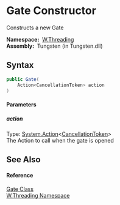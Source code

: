 Gate Constructor
================
   Constructs a new Gate

  **Namespace:**  [W.Threading][1]  
  **Assembly:**  Tungsten (in Tungsten.dll)

Syntax
------

```csharp
public Gate(
	Action<CancellationToken> action
)
```

#### Parameters

##### *action*
Type: [System.Action][2]&lt;[CancellationToken][3]>  
The Action to call when the gate is opened


See Also
--------

#### Reference
[Gate Class][4]  
[W.Threading Namespace][1]  

[1]: ../README.md
[2]: http://msdn.microsoft.com/en-us/library/018hxwa8
[3]: http://msdn.microsoft.com/en-us/library/dd384802
[4]: README.md